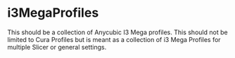 # i3MegaProfiles

This should be a collection of Anycubic I3 Mega profiles. This should not be limited to Cura Profiles but is meant as a collection of i3 Mega Profiles for multiple Slicer or general settings.




